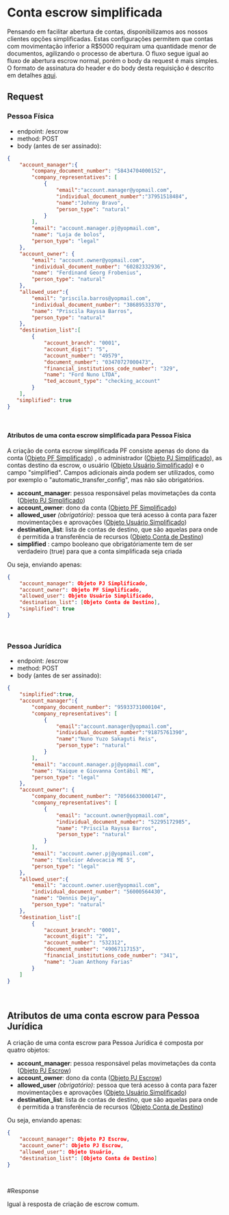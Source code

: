 # Conta escrow simplificada

Pensando em facilitar abertura de contas, disponibilizamos aos nossos clientes opções simplificadas.
Estas configurações permitem que contas com movimentação inferior a R$5000 requiram uma quantidade menor de documentos,
agilizando o processo de abertura.
O fluxo segue igual ao fluxo de abertura escrow normal, porém o body da request é mais simples.
O formato de assinatura do header e do body desta requisição é descrito em detalhes [aqui](?file=224).

## Request

### Pessoa Física

- endpoint: /escrow
- method: POST
- body (antes de ser assinado):

```json
{
	"account_manager":{
		"company_document_number": "58434704000152",
		"company_representatives": [
			{
				"email":"account.manager@yopmail.com",
                "individual_document_number":"37951518484",
                "name":"Johnny Bravo",
				"person_type": "natural"
			}
		],
		"email": "account.manager.pj@yopmail.com",
		"name": "Loja de bolos",
		"person_type": "legal"
	},
	"account_owner": {
		"email": "account.owner@yopmail.com",
		"individual_document_number": "60282332936",
		"name": "Ferdinand Georg Frobenius",
		"person_type": "natural"
	},
    "allowed_user":{
        "email": "priscila.barros@yopmail.com",
        "individual_document_number": "38689533370",
        "name": "Priscila Rayssa Barros",
        "person_type": "natural"
    },
	"destination_list":[
		{
			"account_branch": "0001",
			"account_digit": "5",
			"account_number": "49579",
			"document_number": "03470727000473",
			"financial_institutions_code_number": "329",
			"name": "Ford Nuno LTDA",
			"ted_account_type": "checking_account"
		}
	],
   "simplified": true
}
```
<br>

#### Atributos de uma conta escrow simplificada para Pessoa Física

A criação de conta escrow simplificada PF consiste apenas do dono da conta ([Objeto PF Simplificado](?4442#objeto-PF-simplificado))
, o administrador ([Objeto PJ Simplificado](?4442#objeto-PJ-simplificado)), as contas destino da escrow, o usuário 
([Objeto Usuário Simplificado](?554#objeto-usuario-simplificado)) e o campo "simplified".
Campos adicionais ainda podem ser utilizados, como por exemplo o "automatic_transfer_config", mas não são obrigatórios.

- **account_manager**:  pessoa responsável pelas movimetações da conta ([Objeto PJ Simplificado](?4442#objeto-PJ-simplificado))
- **account_owner**: dono da conta ([Objeto PF Simplificado](?4442#objeto-PF-simplificado))
- **allowed_user** *(obrigatório)*: pessoa que terá acesso à conta para fazer movimentações e aprovações ([Objeto Usuário Simplificado](?554#objeto-usuario-simplificado))
- **destination_list**: lista de contas de destino, que são aquelas para onde é permitida a transferência de recursos ([Objeto Conta de Destino](#objeto-conta-destino))
- **simplified** : campo booleano que obrigatóriamente tem de ser verdadeiro (true) para que a conta simplificada seja criada

Ou seja, enviando apenas:

```json
{
    "account_manager": Objeto PJ Simplificado,
    "account_owner": Objeto PF Simplificado,
    "allowed_user": Objeto Usuário Simplificado,
    "destination_list": [Objeto Conta de Destino],
    "simplified": true
}
```
<br>

### Pessoa Jurídica

- endpoint: /escrow
- method: POST
- body (antes de ser assinado):

```json
{
	"simplified":true,
	"account_manager":{
		"company_document_number": "95933731000104",
		"company_representatives": [
			{
				"email":"account.manager@yopmail.com",
				"individual_document_number":"91875761390",
				"name":"Nuno Yuzo Sakaguti Reis",
				"person_type": "natural"
			}
		],
		"email": "account.manager.pj@yopmail.com",
		"name": "Kaique e Giovanna Contábil ME",
		"person_type": "legal"
	},
	"account_owner": {
		"company_document_number": "70566633000147",
		"company_representatives": [
			{
				"email": "account.owner@yopmail.com",
		        "individual_document_number": "52295172985",
				"name": "Priscila Rayssa Barros",
				"person_type": "natural"
			}
		],
		"email": "account.owner.pj@yopmail.com",
		"name": "Exelcior Advocacia ME 5",
		"person_type": "legal"
	},
	"allowed_user":{
		"email": "account.owner.user@yopmail.com",
		"individual_document_number": "56000564430",
		"name": "Dennis Dejay",
		"person_type": "natural"
	},
	"destination_list":[
		{
			"account_branch": "0001",
			"account_digit": "2",
			"account_number": "532312",
			"document_number": "49067117153",
			"financial_institutions_code_number": "341",
			"name": "Juan Anthony Farias"
		}
	]
}
```
<br>

## Atributos de uma conta escrow para Pessoa Jurídica

A criação de uma conta escrow para Pessoa Jurídica é composta por quatro objetos:

- **account_manager**:  pessoa responsável pelas movimetações da conta ([Objeto PJ Escrow](#objeto-PJ-escrow))
- **account_owner**: dono da conta ([Objeto PJ Escrow](#objeto-PJ-escrow))
- **allowed_user** *(obrigatório)*: pessoa que terá acesso à conta para fazer movimentações e aprovações ([Objeto Usuário Simplificado](?554#objeto-usuario-simplificado))
- **destination_list**: lista de contas de destino, que são aquelas para onde é permitida a transferência de recursos ([Objeto Conta de Destino](#objeto-conta-destino))

Ou seja, enviando apenas:

```json
{
    "account_manager": Objeto PJ Escrow,
    "account_owner": Objeto PJ Escrow,
    "allowed_user": Objeto Usuário,
    "destination_list": [Objeto Conta de Destino]
}
```
<br>

#Response

Igual à resposta de criação de escrow comum.